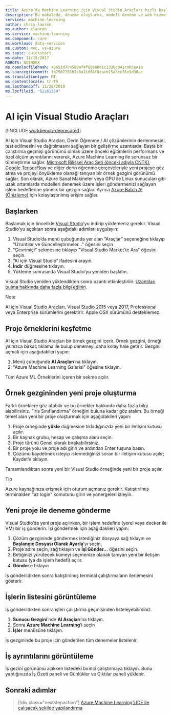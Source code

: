 ```yaml
---
title: Azure’da Machine Learning için Visual Studio Araçları hızlı başlangıç makalesi | Microsoft Docs
description: Bu makalede, deneme oluşturma, modeli deneme ve web hizmetini faaliyete geçirmeye gibi işlemlerle birlikte Machine Learning için Visual Studio Araçlarını kullanmaya nasıl başlayacağınız açıklanmaktadır.
services: machine-learning
author: chris-lauren
ms.author: clauren
ms.service: machine-learning
ms.component: core
ms.workload: data-services
ms.custom: mvc, vs-azure
ms.topic: quickstart
ms.date: 11/15/2017
ROBOTS: NOINDEX
ms.openlocfilehash: 48651d7c4589af4f8866001c1330c041cab5ea1a
ms.sourcegitcommit: fa758779501c8a11d98f8cacb15a3cc76e9d38ae
ms.translationtype: MT
ms.contentlocale: tr-TR
ms.lasthandoff: 11/20/2018
ms.locfileid: "52261369"
---
```

# <a name="visual-studio-tools-for-ai"></a>AI için Visual Studio Araçları

[!INCLUDE [workbench-deprecated](../../../includes/aml-deprecating-preview-2017.md)] 

AI için Visual Studio Araçları, Derin Öğrenme / AI çözümlerinin derlenmesini, test edilmesini ve dağıtılmasını sağlayan bir geliştirme uzantısıdır. Başta bir çalıştırma geçmişi görünümü olmak üzere önceki eğitimlerin performans ve özel ölçüm ayrıntılarını vererek, Azure Machine Learning ile sorunsuz bir tümleştirme sağlar. [Microsoft Bilişsel Araç Seti (önceki adıyla CNTK)](https://docs.microsoft.com/cognitive-toolkit/), [Google TensorFlow](https://www.tensorflow.org) ve diğer derin öğrenme çerçeveleriyle yeni projeye göz atma ve projeyi önyükleme olanağı tanıyan bir örnek gezgini görünümü sağlar. Son olarak, Azure Sanal Makineler veya GPU ile Linux sunucuları gibi uzak ortamlarda modelleri denemek üzere işleri göndermenizi sağlayan işlem hedeflerine yönelik bir gezgin sağlar. Ayrıca [Azure Batch AI (Önizleme)](https://docs.microsoft.com/azure/batch-ai/) için kolaylaştırılmış erişim sağlar.
 
## <a name="getting-started"></a>Başlarken 
Başlamak için öncelikle [Visual Studio](https://www.visualstudio.com/downloads/)’yu indirip yüklemeniz gerekir. Visual Studio’yu açtıktan sonra aşağıdaki adımları uygulayın:
1. Visual Studio’da menü çubuğunda yer alan “Araçlar” seçeneğine tıklayıp "Uzantılar ve Güncelleştirmeler…" öğesini seçin
2. "Çevrimiçi" sekmesine tıklayıp "Visual Studio Market’te Ara" öğesini seçin.
3. “AI için Visual Studio” ifadesini arayın. 
3. **İndir** düğmesine tıklayın. 
4. Yükleme sonrasında Visual Studio’yu yeniden başlatın. 

Visual Studio yeniden yüklendikten sonra uzantı etkinleştirilir. [Uzantıları bulma hakkında daha fazla bilgi edinin](https://docs.microsoft.com/visualstudio/ide/finding-and-using-visual-studio-extensions).

> [!NOTE]
> AI için Visual Studio Araçları, Visual Studio 2015 veya 2017, Professional veya Enterprise sürümlerini gerektirir. Apple OSX sürümünü desteklemez. 


## <a name="exploring-project-samples"></a>Proje örneklerini keşfetme
AI için Visual Studio Araçları bir örnek gezgini içerir. Örnek gezgini, örneği yalnızca birkaç tıklama ile bulup denemeyi daha kolay hale getirir. Gezgini açmak için aşağıdakileri yapın:   
1. Menü çubuğunda **AI Araçları**’na tıklayın.
2. "Azure Machine Learning Galerisi" öğesine tıklayın.

Tüm Azure ML Örneklerini içeren bir sekme açılır.

## <a name="creating-a-new-project-from-the-sample-explorer"></a>Örnek gezgininden yeni proje oluşturma 
Farklı örneklere göz atabilir ve bu örnekler hakkında daha fazla bilgi alabilirsiniz. "Iris Sınıflandırma" örneğini buluna kadar göz atalım. Bu örneği temel alan yeni bir proje oluşturmak için aşağıdakileri yapın:
1. Proje örneğinde **yükle** düğmesine tıkladığınızda yeni bir iletişim kutusu açılır. 
2. Bir kaynak grubu, hesap ve çalışma alanı seçin.
3. Proje türünü Genel olarak bırakabilirsiniz.
4. Bir proje yolu ve proje adı girin ve ardından Enter tuşuna basın. 
5. Çözümü kaydetmek isteyip istemediğinizi soran bir iletişim kutusu açılır; Kaydet’e tıklayın. 

Tamamlandıktan sonra yeni bir Visual Studio örneğinde yeni bir proje açılır. 

> [!TIP]
> Azure kaynağınıza erişmek için oturum açmanız gerekir. Katıştırılmış terminalden "az login" komutunu girin ve yönergeleri izleyin. 

## <a name="submitting-experiment-with-the-new-project"></a>Yeni proje ile deneme gönderme
Visual Studio’da yeni proje açılırken, bir işlem hedefine (yerel veya docker ile VM) bir iş gönderin.
İşi göndermek için aşağıdakileri yapın: 
1. Çözüm gezgininde göndermek istediğiniz dosyaya sağ tıklayın ve **Başlangıç Dosyası Olarak Ayarla**’yı seçin.
2. Proje adını seçin, sağ tıklayın ve **İşi Gönder...** öğesini seçin.
3. Betiğinizi yürütecek kümeyi seçmenize olanak tanıyan yeni bir iletişim kutusu (ya da işlem hedefi) açılır.
4. **Gönder**’e tıklayın

İş gönderildikten sonra katıştırılmış terminal çalıştırmaların ilerlemesini gösterir.

## <a name="view-list-of-jobs"></a>İşlerin listesini görüntüleme
İş gönderildikten sonra işleri çalıştırma geçmişinden listeleyebilirsiniz.
1. **Sunucu Gezgini**’nde **AI Araçları**’na tıklayın.
2. Sonra **Azure Machine Learning**’i seçin
3. **İşler** menüsüne tıklayın.

İş gezgininde bu proje için gönderilen tüm denemeler listelenir. 

## <a name="view-job-details"></a>İş ayrıntılarını görüntüleme
İş gezini görünümü açıkken listedeki birinci çalıştırmaya tıklayın.
Bunu yaptığınızda İş Özeti paneli ve Günlükler ve Çıktılar paneli yüklenir.

## <a name="next-steps"></a>Sonraki adımlar
> [!div class="nextstepaction"]
> [Azure Machine Learning’i IDE ile çalışacak şekilde yapılandırma](./how-to-configure-your-IDE.md)
